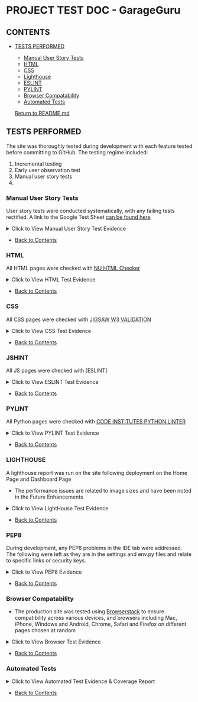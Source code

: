 # PROJECT TEST DOC - GarageGuru

## CONTENTS
* [TESTS PERFORMED](#tests-performed)
  * [Manual User Story Tests](#manual-user-story-tests)
  * [HTML](#html)
  * [CSS](#css)
  * [Lighthouse](#lighthouse)
  * [ESLINT](#eslint)
  * [PYLINT](#pylint)
  * [Browser Compatability](#browser-compatability)
  * [Automated Tests](#automated-tests)

  [Return to README.md](https://github.com/rstan-dev/GarageGuru-PP5/blob/main/README.md)


## TESTS PERFORMED
  The site was thoroughly tested during development with each feature tested before committing to GitHub.  The testing regime included:
  1. Incremental testing
  2. Early user observation test
  3. Manual user story tests
  4.

  ### Manual User Story Tests
  User story tests were conducted systematically, with any failing tests rectified.  A link to the Google Test Sheet [can be found here]()
  <details>
    <summary>Click to View Manual User Story Test Evidence</summary>
      - <img src="">


  </details>

  * [Back to Contents](#contents)

  ### HTML
  All HTML pages were checked with [NU HTML Checker](https://validator.w3.org/nu/)

  <details>
    <summary>Click to View HTML Test Evidence</summary>
      -

  </details>

  * [Back to Contents](#contents)

  ### CSS
  All CSS pages were checked with [JIGSAW W3 VALIDATION](https://jigsaw.w3.org/css-validator/)

  <details>
    <summary>Click to View CSS Test Evidence</summary>
      -

  </details>

   * [Back to Contents](#contents)

   ### JSHINT
  All JS pages were checked with [ESLINT]

  <details>
    <summary>Click to View ESLINT Test Evidence</summary>
      -

  </details>

  * [Back to Contents](#contents)

  ### PYLINT
  All Python pages were checked with [CODE INSTITUTES PYTHON LINTER](https://pep8ci.herokuapp.com/)

  <details>
    <summary>Click to View PYLINT Test Evidence</summary>
      -

  </details>

  * [Back to Contents](#contents)

  ### LIGHTHOUSE
  A lighthouse report was run on the site following deployment on the Home Page and Dashboard Page
  * The performance issues are related to image sizes and have been noted in the Future Enhancements

  <details>
    <summary>Click to View LightHouse Test Evidence</summary>
      -

  </details>

  * [Back to Contents](#contents)

  ### PEP8
  During development, any PEP8 problems in the IDE tab were addressed.  The following were left as they are in the settings and env.py files and relate to specific links or security keys.

  <details>
    <summary>Click to View PEP8 Evidence</summary>
      -

  </details>

  * [Back to Contents](#contents)

  ### Browser Compatability
  - The production site was tested using [Browserstack](https://www.browserstack.com/) to ensure compatibility across various devices, and browsers including Mac, iPhone, Windows and Android, Chrome, Safari and Firefox on different pages chosen at random

  <details>
    <summary>Click to View Browser Test Evidence</summary>
      -

  </details>

  * [Back to Contents](#contents)

  ### Automated Tests


  <details>
    <summary>Click to View Automated Test Evidence & Coverage Report</summary>


  </details>



  * [Back to Contents](#contents)
